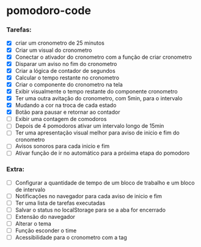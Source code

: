 # pomodoro-code

### Tarefas:

- [X] criar um cronometro de 25 minutos
- [X] Criar um visual do cronometro
- [X] Conectar o ativador do cronometro com a função de criar cronometro
- [X] Disparar um aviso no fim do cronometro
- [X] Criar a lógica de contador de segundos
- [X] Calcular o tempo restante no cronometro
- [X] Criar o componente do cronometro na tela
- [X] Exibir visualmente o tempo restante do componente cronometro
- [X] Ter uma outra avitação do cronometro, com 5min, para o intervalo
- [X] Mudando a cor na troca de cada estado
- [X] Botão para pausar e retornar ao contador
- [ ] Exibir uma contagem de comodoros
- [ ] Depois de 4 pomodoros ativar um intervalo  longo de 15min
- [ ] Ter uma apresentação visual melhor para aviso de inicio e fim do cronometro
- [ ] Avisos sonoros para cada inicio e fim
- [ ] Ativar função de ir no automático para a próxima etapa do pomodoro

### Extra:

- [ ] Configurar a quantidade de tempo de um bloco de trabalho e um bloco de intervalo
- [ ] Notificações no navegador  para cada aviso de inicio e fim
- [ ] Ter uma lista de tarefas executadas
- [ ] Salvar o status no localStorage para se a aba for encerrado
- [ ] Extensão do navegador
- [ ] Alterar o tema
- [ ] Função esconder o time
- [ ] Acessibilidade para o cronometro com a tag <time>
